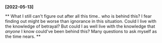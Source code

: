 **[2022-05-13]**

**
What I still can't figure out after all this time.. who is behind this? I fear finding out might be worse than ignorance in this situation. Could I live with the knowledge of betrayal? But could I as well live with the knowledge that *anyone* I know could've been behind this?
Many questions to ask myself as the time nears. 
**